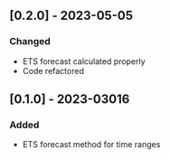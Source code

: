 ## [0.2.0] - 2023-05-05
### Changed

- ETS forecast calculated properly
- Code refactored

## [0.1.0] - 2023-03016
### Added

- ETS forecast method for time ranges